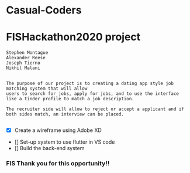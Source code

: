 # Casual-Coders
# FISHackathon2020 project

```
Stephen Montague
Alexander Reese
Joseph Tierno
Nikhil Malani

```

```

The purpose of our project is to creating a dating app style job matching system that will allow 
users to search for jobs, apply for jobs, and to use the interface like a tinder profile to match a job description.

The recruiter side will allow to reject or accept a applicant and if both sides match, an interview can be placed.


```


- [x] Create a wireframe using Adobe XD
- [] Set-up system to use flutter in VS code
- [] Build the back-end system

### FIS Thank you for this opportunity!!